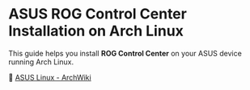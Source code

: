 # ASUS ROG Control Center Installation on Arch Linux

This guide helps you install **ROG Control Center** on your ASUS device running Arch Linux.


🔗 [ASUS Linux - ArchWiki](https://wiki.archlinux.org/title/ASUS_Linux)

